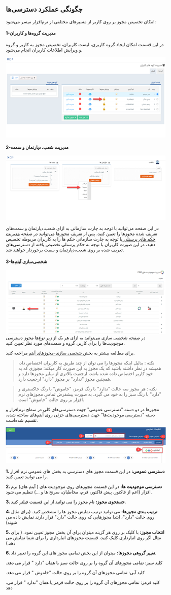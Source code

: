 ﻿## چگونگی عملکرد دسترسی‌ها
  امکان تخصیص مجوز بر روی کاربر از مسیر‌های مختلفی از نرم‌افزار میسر می‌شود:   
  
   ####  1-مدیریت گروه‌ها و کاربران 
در این قسمت امکان ایجاد گروه کاربری، لیست کاربران، تخصیص مجوز به کاربر و گروه و ویرایش اطلاعات کاربران انجام می‌شود.

   ![](1.png)


#### 2-مدیریت شعب، دپارتمان و سمت

   ![](2.png)

در این صفحه می‌توانید با توجه به چارت سازمانی به ازای  شعب،دپارتمان و سمت‌های تعریف شده مجوز‌ها را تعیین کنید، پس از تعریف مجوزها می‌توانید در صفحه [ مدیریت حکم های پرسنلی ](https://github.com/1stco/PayamGostarDocs/blob/master/help%202.5.4/Settings/Personnel-command-management/Personnel-command-management.md) با توجه به چارت سازمانی حکم ها را به کاربران مربوطه تخصیص دهید، در این صورت کاربران با توجه به حکم پرسنلی تخصیص یافته از دسترسی‌های تعریف شده بر روی شعب،دپارتمان و سمت برخوردار خواهند شد.


#### 3-شخصی‌سازی آیتم‌ها


![](3.png)
در صفحه شخصی سازی می‌توانید به ازای هر  یک از زیر نوع‌ها مجوز دسترسی موجودیت‌ها را برای کاربر، گروه و سمت‌های  مورد نظر  تعیین  کنید. 
 
   برای مطالعه بیشتر به بخش[ شخصی سازی-مجوزهای آیتم ](https://github.com/1stco/PayamGostarDocs/blob/master/help%202.5.4/Settings/Personalization-crm/Overview/General-information/Item-permissions/Item-permissions.md)مراجعه کنید.



>نکته : بدلیل اینکه مجوزها را می توان از چند طریق به کاربران اختصاص داد، همیشه در نظر داشته باشید که یک مجوز به این صورت کار میکند:
 مجوزی که به خود کاربر اختصاص داده شده باشد، ارجعیت بالاتری از سایر مجوز‌ها دارد و  همچنین مجوز "ندارد" بر مجوز "دارد" ارجعیت دارد.

> نکته : هر مجوز سه حالت "ندارد" با رنگ قرمز، "خاموش" با رنگ خاکستری و "دارد" با رنگ سبز را به خود می گیرد. به صورت پیشفرض تمامی مجوزهای نرم افزار بر روی حالت "خاموش" است.

مجوزها در دو دسته "دسترسی عمومی" جهت دسترسی‌های کلی در سطح نرم‌افزار و دسته "دسترسی موجودیت‌ها" جهت دسترسی‌های جزئی روی آیتم‌های ساخته شده، تقسیم شده‌است.

![](Privileges11.png)

**1. دسترسی عمومی:** در این قسمت مجوز های دسترسی به بخش های عمومی نرم افزار را می توانید تعیین کنید.

**2. دسترسی موجودیت ها:** در این قسمت مجوزهای روی موجودیت های ( آیتم های) نرم افزار (اعم از فاکتور، پیش فاکتور، فرم، مخاطبان، سرنخ ها و ...) تنظیم می شود.

**3. جستجوی مجوز:** نام مجوز را می توانید از این قسمت فیلتر کنید.

**4. ترتیب بندی مجوزها:** می توانید ترتیب نمایش مجوز ها را مشخص کنید. (برای مثال روی حالت "دارد"، ابتدا مجوزهایی که روی حالت "دارد" قرار دارند نمایش داده می شوند)

**5.  انتخاب مجوز:** با کلیک بر روی هر گزینه میتوان برای آن بخش مجوز تعیین نمود. ( برای مثال اگر روی انبارداری کلیک کنید، قسمت مجوزهای انبارداری را برای شما نمایش می دهد.)

**6.  تغییر گروهی مجوزها:**  میتوان از این بخش تمامی مجوز های این گروه را تغییر داد.

.کلید سبز: تمامی مجوزهای آن گروه را بر روی حالت سبز یا همان "دارد " قرار می دهد

.کلید آبی: تمامی مجوزهای آن گروه را بر روی حالت "خاموش " قرار می دهد

.کلید قرمز: تمامی مجوزهای آن گروه را بر روی حالت قرمز یا همان "ندارد " قرار می دهد



